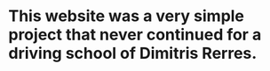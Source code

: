 # This website was a very simple project that never continued for a driving school of Dimitris Rerres.
